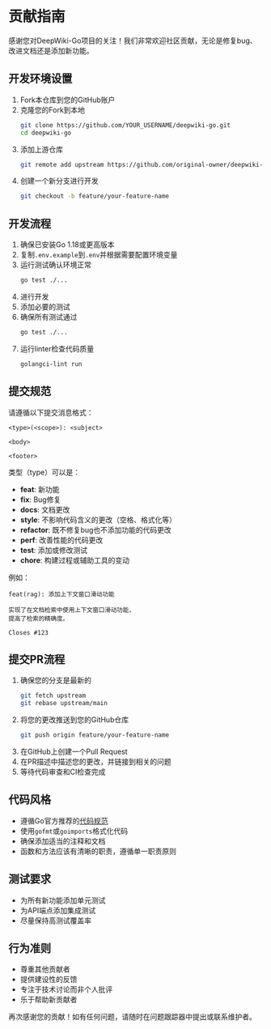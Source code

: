 # 贡献指南

感谢您对DeepWiki-Go项目的关注！我们非常欢迎社区贡献，无论是修复bug、改进文档还是添加新功能。

## 开发环境设置

1. Fork本仓库到您的GitHub账户
2. 克隆您的Fork到本地
   ```bash
   git clone https://github.com/YOUR_USERNAME/deepwiki-go.git
   cd deepwiki-go
   ```
3. 添加上游仓库
   ```bash
   git remote add upstream https://github.com/original-owner/deepwiki-go.git
   ```
4. 创建一个新分支进行开发
   ```bash
   git checkout -b feature/your-feature-name
   ```

## 开发流程

1. 确保已安装Go 1.18或更高版本
2. 复制`.env.example`到`.env`并根据需要配置环境变量
3. 运行测试确认环境正常
   ```bash
   go test ./...
   ```
4. 进行开发
5. 添加必要的测试
6. 确保所有测试通过
   ```bash
   go test ./...
   ```
7. 运行linter检查代码质量
   ```bash
   golangci-lint run
   ```

## 提交规范

请遵循以下提交消息格式：

```
<type>(<scope>): <subject>

<body>

<footer>
```

类型（type）可以是：
- **feat**: 新功能
- **fix**: Bug修复
- **docs**: 文档更改
- **style**: 不影响代码含义的更改（空格、格式化等）
- **refactor**: 既不修复bug也不添加功能的代码更改
- **perf**: 改善性能的代码更改
- **test**: 添加或修改测试
- **chore**: 构建过程或辅助工具的变动

例如：
```
feat(rag): 添加上下文窗口滑动功能

实现了在文档检索中使用上下文窗口滑动功能，
提高了检索的精确度。

Closes #123
```

## 提交PR流程

1. 确保您的分支是最新的
   ```bash
   git fetch upstream
   git rebase upstream/main
   ```
2. 将您的更改推送到您的GitHub仓库
   ```bash
   git push origin feature/your-feature-name
   ```
3. 在GitHub上创建一个Pull Request
4. 在PR描述中描述您的更改，并链接到相关的问题
5. 等待代码审查和CI检查完成

## 代码风格

- 遵循Go官方推荐的[代码规范](https://golang.org/doc/effective_go)
- 使用`gofmt`或`goimports`格式化代码
- 确保添加适当的注释和文档
- 函数和方法应该有清晰的职责，遵循单一职责原则

## 测试要求

- 为所有新功能添加单元测试
- 为API端点添加集成测试
- 尽量保持高测试覆盖率

## 行为准则

- 尊重其他贡献者
- 提供建设性的反馈
- 专注于技术讨论而非个人批评
- 乐于帮助新贡献者

再次感谢您的贡献！如有任何问题，请随时在问题跟踪器中提出或联系维护者。 